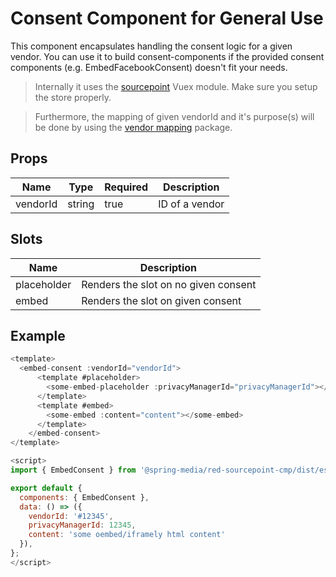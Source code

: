 # Consent Component for General Use

This component encapsulates handling the consent logic for a given vendor. 
You can use it to build consent-components if the provided consent components (e.g. EmbedFacebookConsent) doesn't fit your needs.

> Internally it uses the [sourcepoint](../../vuex/sourcepoint) Vuex module. Make sure you setup the store properly.

> Furthermore, the mapping of given vendorId and it's purpose(s) will be done by using the [vendor mapping](../../../vendor-mapping) package.

## Props

| Name             | Type   | Required | Description    |
| ---------------- | ------ | -------- | -------------- |
| vendorId         | string | true     | ID of a vendor |

## Slots

| Name             | Description                          |
| ---------------- | ------------------------------------ |
| placeholder      | Renders the slot on no given consent |
| embed            | Renders the slot on given consent    |

## Example

```javascript
<template>
  <embed-consent :vendorId="vendorId">
      <template #placeholder>
        <some-embed-placeholder :privacyManagerId="privacyManagerId"></some-embed-placeholder>
      </template>
      <template #embed>
        <some-embed :content="content"></some-embed>
      </template>
    </embed-consent>
</template>

<script>
import { EmbedConsent } from '@spring-media/red-sourcepoint-cmp/dist/esm/vue/components/EmbedConsent';

export default {
  components: { EmbedConsent },
  data: () => ({
    vendorId: '#12345',
    privacyManagerId: 12345,
    content: 'some oembed/iframely html content'
  }),
};
</script>
```
